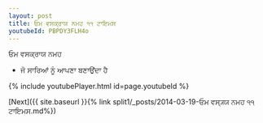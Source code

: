 ```yaml
---
layout: post
title: ਓਮ ਵਸਕ੍ਰਾਯ ਨਮਹ ੧੧ ਟਾਇਮਸ
youtubeId: PBPDY3FLH4o
---
```

 
 
 ਓਮ ਵਸਕ੍ਰਾਯ ਨਮਹ  
 
 -  ਜੋ ਸਾਰਿਆਂ ਨੂੰ ਆਪਣਾ ਬਣਾਉਂਦਾ ਹੈ 
 
  
 
  
 
 
 
 
 
 


{% include youtubePlayer.html id=page.youtubeId %}
 
[Next]({{ site.baseurl }}{% link  split1/_posts/2014-03-19-ਓਮ ਵਸ੍ਯ੍ਯ ਨਮਹ ੧੧ ਟਾਇਮਸ.md%})
 
